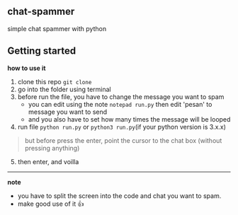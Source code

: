 ## chat-spammer
simple chat spammer with python

## Getting started
**how to use it**
1. clone this repo `git clone`
2. go into the folder using terminal
3. before run the file, you have to change the message you want to spam
   - you can edit using the note `notepad run.py` then edit 'pesan' to message you want to send
   - and you also have to set how many times the message will be looped
4. run file `python run.py` or `python3 run.py`(if your python version is 3.x.x)
  > but before press the enter, point the cursor to the chat box (without pressing anything)
5. then enter, and voilla
---
**note**
* you have to split the screen into the code and chat you want to spam.
* make good use of it :+1:
